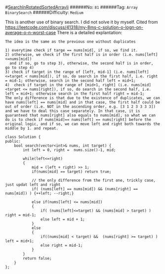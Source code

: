 #[SearchInRotatedSortedArrayIi](https://leetcode.com/problems/search-in-rotated-sorted-array-ii/)
######No: `81`
######Tag: `Array BinarySearch`
######Difficulty: `Medium`

This is another use of binary search. I did not solve it by myself.
Cited from https://leetcode.com/discuss/41318/my-8ms-c-solution-o-logn-on-average-o-n-worst-case
There is a detailed explantation:
```
The idea is the same as the previous one without duplicates

1) everytime check if targe == nums[mid], if so, we find it.
2) otherwise, we check if the first half is in order (i.e. nums[left]<=nums[mid]) 
  and if so, go to step 3), otherwise, the second half is in order,   go to step 4)
3) check if target in the range of [left, mid-1] (i.e. nums[left]<=target < nums[mid]), if so, do search in the first half, i.e. right = mid-1; otherwise, search in the second half left = mid+1;
4)  check if target in the range of [mid+1, right] (i.e. nums[mid]<target <= nums[right]), if so, do search in the second half, i.e. left = mid+1; otherwise search in the first half right = mid-1;
The only difference is that due to the existence of duplicates, we can have nums[left] == nums[mid] and in that case, the first half could be out of order (i.e. NOT in the ascending order, e.g. [3 1 2 3 3 3 3]) and we have to deal this case separately. In that case, it is guaranteed that nums[right] also equals to nums[mid], so what we can do is to check if nums[mid]== nums[left] == nums[right] before the original logic, and if so, we can move left and right both towards the middle by 1. and repeat.

class Solution {
public:
    bool search(vector<int>& nums, int target) {
        int left = 0, right =  nums.size()-1, mid;

        while(left<=right)
        {
            mid = (left + right) >> 1;
            if(nums[mid] == target) return true;

            // the only difference from the first one, trickly case, just updat left and right
            if( (nums[left] == nums[mid]) && (nums[right] == nums[mid]) ) {++left; --right;}

            else if(nums[left] <= nums[mid])
            {
                if( (nums[left]<=target) && (nums[mid] > target) ) right = mid-1;
                else left = mid + 1; 
            }
            else
            {
                if((nums[mid] < target) &&  (nums[right] >= target) ) left = mid+1;
                else right = mid-1;
            }
        }
        return false;
    }
};
```
